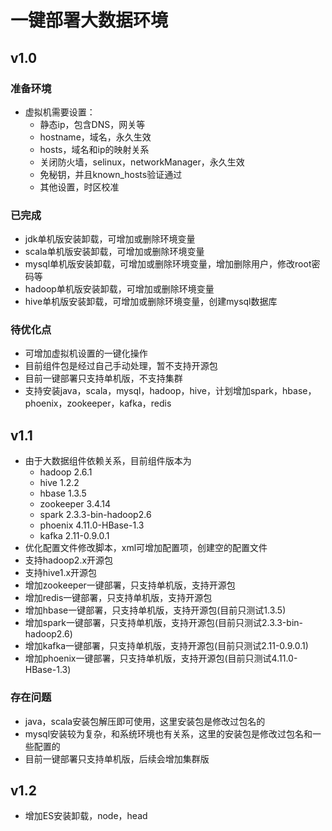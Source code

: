 # 一键部署大数据环境

## v1.0

### 准备环境

* 虚拟机需要设置：
    * 静态ip，包含DNS，网关等
    * hostname，域名，永久生效
    * hosts，域名和ip的映射关系
    * 关闭防火墙，selinux，networkManager，永久生效
    * 免秘钥，并且known_hosts验证通过
    * 其他设置，时区校准

### 已完成
* jdk单机版安装卸载，可增加或删除环境变量
* scala单机版安装卸载，可增加或删除环境变量
* mysql单机版安装卸载，可增加或删除环境变量，增加删除用户，修改root密码等
* hadoop单机版安装卸载，可增加或删除环境变量
* hive单机版安装卸载，可增加或删除环境变量，创建mysql数据库

### 待优化点   
 
* 可增加虚拟机设置的一键化操作
* 目前组件包是经过自己手动处理，暂不支持开源包
* 目前一键部署只支持单机版，不支持集群
* 支持安装java，scala，mysql，hadoop，hive，计划增加spark，hbase，phoenix，zookeeper，kafka，redis

## v1.1

* 由于大数据组件依赖关系，目前组件版本为
    * hadoop 2.6.1
    * hive 1.2.2
    * hbase 1.3.5
    * zookeeper 3.4.14
    * spark 2.3.3-bin-hadoop2.6
    * phoenix 4.11.0-HBase-1.3
    * kafka 2.11-0.9.0.1
* 优化配置文件修改脚本，xml可增加配置项，创建空的配置文件
* 支持hadoop2.x开源包
* 支持hive1.x开源包
* 增加zookeeper一键部署，只支持单机版，支持开源包
* 增加redis一键部署，只支持单机版，支持开源包
* 增加hbase一键部署，只支持单机版，支持开源包(目前只测试1.3.5)
* 增加spark一键部署，只支持单机版，支持开源包(目前只测试2.3.3-bin-hadoop2.6)
* 增加kafka一键部署，只支持单机版，支持开源包(目前只测试2.11-0.9.0.1)
* 增加phoenix一键部署，只支持单机版，支持开源包(目前只测试4.11.0-HBase-1.3)

### 存在问题

* java，scala安装包解压即可使用，这里安装包是修改过包名的
* mysql安装较为复杂，和系统环境也有关系，这里的安装包是修改过包名和一些配置的
* 目前一键部署只支持单机版，后续会增加集群版

## v1.2

* 增加ES安装卸载，node，head
